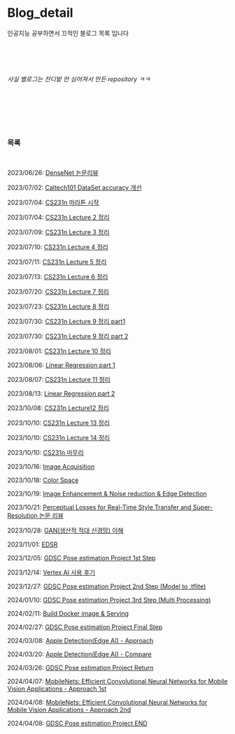 # Blog_detail

인공지능 공부하면서 끄적인 블로그 목록 입니다


</br>
</br>
</br>



###### 사실 벨로그는 잔디밭 안 심어져서 만든 repository ㅋㅋ

</br>
</br>
</br>
</br>

### 목록
</br>

2023/06/26: [DenseNet 논문리뷰](https://velog.io/@fbckdgns3/DenseNet-%EB%85%BC%EB%AC%B8-%EB%A6%AC%EB%B7%B0)



2023/07/02: [Caltech101 DataSet accuracy 개선](https://velog.io/@fbckdgns3/Caltech101-DataSet-accuracy-%EA%B0%9C%EC%84%A0)



2023/07/04: [CS231n 마라톤 시작](https://velog.io/@fbckdgns3/CS231n-%EB%A7%88%EB%9D%BC%ED%86%A4-%EC%8B%9C%EC%9E%91)



2023/07/04: [CS231n Lecture 2 정리](https://velog.io/@fbckdgns3/CS231n-Lecture-2-%EC%A0%95%EB%A6%AC)



2023/07/09: [CS231n Lecture 3 정리](https://velog.io/@fbckdgns3/CS231n-Lecture-3-%EC%A0%95%EB%A6%AC-k125tc60)



2023/07/10: [CS231n Lecture 4 정리](https://velog.io/@fbckdgns3/CS231n-Lecture4-%EC%A0%95%EB%A6%AC)



2023/07/11: [CS231n Lecture 5 정리](https://velog.io/@fbckdgns3/CS231n-Lecture-5-%EC%A0%95%EB%A6%AC)



2023/07/13: [CS231n Lecture 6 정리](https://velog.io/@fbckdgns3/CS231n-Lecture-6-%EC%A0%95%EB%A6%AC)



2023/07/20: [CS231n Lecture 7 정리](https://velog.io/@fbckdgns3/CS231n-Lecture-7-%EC%A0%95%EB%A6%AC)



2023/07/23: [CS231n Lecture 8 정리](https://velog.io/@fbckdgns3/CS231n-8%EA%B0%95-%EC%A0%95%EB%A6%AC)



2023/07/30: [CS231n Lecture 9 정리 part1](https://velog.io/@fbckdgns3/CS231n-Lecture-9-%EC%A0%95%EB%A6%AC-part1)



2023/07/30: [CS231n Lecture 9 정리 part 2](https://velog.io/@fbckdgns3/CS231n-Lecture9-Part-2)



2023/08/01: [CS231n Lecture 10 정리](https://velog.io/@fbckdgns3/CS231n-Lecture-10-%EC%A0%95%EB%A6%AC)



2023/08/06: [Linear Regression part 1](https://velog.io/@fbckdgns3/Linear-Regression-part-1)



2023/08/07: [CS231n Lecture 11 정리](https://velog.io/@fbckdgns3/CS231n-Lecture-11-%EC%A0%95%EB%A6%AC)



2023/08/13: [Linear Regression part 2](https://velog.io/@fbckdgns3/Linear-Regression-part-2)



2023/10/08: [CS231n Lecture12 정리](https://velog.io/@fbckdgns3/CS231n-Lecture12-%EC%A0%95%EB%A6%AC)



2023/10/10: [CS231n Lecture 13 정리](https://velog.io/@fbckdgns3/CS231n-Lecture-13-%EC%A0%95%EB%A6%AC)



2023/10/10: [CS231n Lecture 14 정리](https://velog.io/@fbckdgns3/CS231n-Lecture-14-%EC%A0%95%EB%A6%AC)



2023/10/10: [CS231n 마무리](https://velog.io/@fbckdgns3/CS231n-%EB%A7%88%EB%AC%B4%EB%A6%AC)



2023/10/16: [Image Acquisition](https://velog.io/@fbckdgns3/Image-Acquisition)



2023/10/18: [Color Space](https://velog.io/@fbckdgns3/Color-Space-Image-Enhancement)


2023/10/19: [Image Enhancement & Noise reduction & Edge Detection](https://velog.io/@fbckdgns3/Image-Enhancement-Noise-reduction-Edge-Detection)


2023/10/21: [Perceptual Losses for Real-Time Style Transfer and Super-Resolution 논문 리뷰](https://velog.io/@fbckdgns3/Perceptual-Losses-for-Real-Time-Style-Transferand-Super-Resolution-%EB%85%BC%EB%AC%B8-%EB%A6%AC%EB%B7%B0)

2023/10/28: [GAN(생산적 적대 신경망) 이해](https://velog.io/@fbckdgns3/GAN%EC%83%9D%EC%82%B0%EC%A0%81-%EC%A0%81%EB%8C%80-%EC%8B%A0%EA%B2%BD%EB%A7%9D-%EC%9D%B4%ED%95%B4)

2023/11/01: [EDSR](https://velog.io/@fbckdgns3/EDSR)

2023/12/05: [GDSC Pose estimation Project 1st Step](https://velog.io/@fbckdgns3/GDSC-Solution-challenge-1)

2023/12/14: [Vertex AI 사용 후기](https://velog.io/@fbckdgns3/Vertex-AI-%EC%82%AC%EC%9A%A9-%ED%9B%84%EA%B8%B0)

2023/12/27: [GDSC Pose estimation Project 2nd Step (Model to .tflite)](https://velog.io/@fbckdgns3/%EB%AA%A8%EB%8D%B8-to-tflite)

2024/01/10: [GDSC Pose estimation Project 3rd Step (Multi Processing)](https://velog.io/@fbckdgns3/GDSC-Pose-estimation-Project-3-Multi-Processing)

2024/02/11: [Build Docker image & Serving](https://velog.io/@fbckdgns3/Build-Docker-image-Serving#duckdns)

2024/02/27: [GDSC Pose estimation Project Final Step](https://velog.io/@fbckdgns3/GDSC-Pose-estimation-Project-Final-Step) 

2024/03/08: [Apple Detection(Edge AI) - Approach](https://velog.io/@fbckdgns3/Apple-DetectionEdge-AI-Approach)

2024/03/20: [Apple Detection(Edge AI) - Compare](https://velog.io/@fbckdgns3/Apple-DetectionEdge-AI-Compare) 

2024/03/26: [GDSC Pose estimation Project Return](https://velog.io/@fbckdgns3/GDSC-Pose-estimation-Project-Return)

2024/04/07: [MobileNets: Efficient Convolutional Neural Networks for Mobile Vision Applications - Approach 1st](https://velog.io/@fbckdgns3/MobileNets-Efficient-Convolutional-Neural-Networks-for-Mobile-VisionApplications-Approach-1st)

2024/04/08: [MobileNets: Efficient Convolutional Neural Networks for Mobile Vision Applications - Approach 2nd](https://velog.io/@fbckdgns3/MobileNets-Efficient-Convolutional-Neural-Networks-for-Mobile-Vision-Applications-Approach-2nd)

2024/04/08: [GDSC Pose estimation Project END](https://velog.io/@fbckdgns3/GDSC-Pose-estimation-Project-END)

